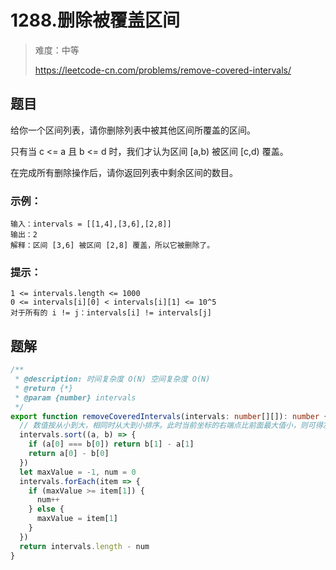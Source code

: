 # 1288.删除被覆盖区间

> 难度：中等
>
> https://leetcode-cn.com/problems/remove-covered-intervals/

## 题目

给你一个区间列表，请你删除列表中被其他区间所覆盖的区间。

只有当 c <= a 且 b <= d 时，我们才认为区间 [a,b) 被区间 [c,d) 覆盖。

在完成所有删除操作后，请你返回列表中剩余区间的数目。

### 示例：

```
输入：intervals = [[1,4],[3,6],[2,8]]
输出：2
解释：区间 [3,6] 被区间 [2,8] 覆盖，所以它被删除了。
```

### 提示：​​​​​​

```
1 <= intervals.length <= 1000
0 <= intervals[i][0] < intervals[i][1] <= 10^5
对于所有的 i != j：intervals[i] != intervals[j]
```

## 题解

```typescript
/**
 * @description: 时间复杂度 O(N) 空间复杂度 O(N)
 * @return {*}
 * @param {number} intervals
 */
export function removeCoveredIntervals(intervals: number[][]): number {
  // 数值按从小到大，相同时从大到小排序。此时当前坐标的右端点比前面最大值小，则可得左右端点都比前面的小，可以直接删除
  intervals.sort((a, b) => {
    if (a[0] === b[0]) return b[1] - a[1]
    return a[0] - b[0]
  })
  let maxValue = -1, num = 0
  intervals.forEach(item => {
    if (maxValue >= item[1]) {
      num++
    } else {
      maxValue = item[1]
    }
  })
  return intervals.length - num
}
```